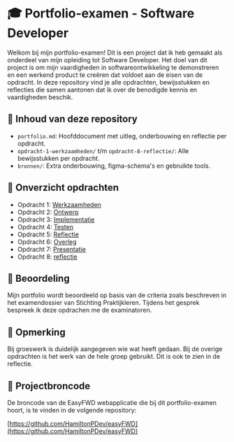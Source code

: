 # 🎓 Portfolio-examen - Software Developer

Welkom bij mijn portfolio-examen!
Dit is een project dat ik heb gemaakt als onderdeel van mijn opleiding tot Software Developer. Het doel van dit project is om mijn vaardigheden in softwareontwikkeling te demonstreren en een werkend product te creëren dat voldoet aan de eisen van de opdracht.
In deze repository vind je alle opdrachten, bewijsstukken en reflecties die samen aantonen dat ik over de benodigde kennis en vaardigheden beschik.

## 📁 Inhoud van deze repository

- `portfolio.md`: Hoofddocument met uitleg, onderbouwing en reflectie per opdracht.
- `opdracht-1-werkzaamheden/` t/m `opdracht-8-reflectie/`: Alle bewijsstukken per opdracht.
- `bronnen/`: Extra onderbouwing, figma-schema's en gebruikte tools.

## 🧭 Onverzicht opdrachten

- Opdracht 1: [Werkzaamheden](opdracht-1-werkzaamheden/)
- Opdracht 2: [Ontwerp](opdracht-2-ontwerp/)
- Opdracht 3: [Implementatie](opdracht-3-implementatie/)
- Opdracht 4: [Testen](opdracht-4-testen/)
- Opdracht 5: [Reflectie](opdracht-5-reflectie/)
- Opdracht 6: [Overleg](opdracht-6-overleg/)
- Opdracht 7: [Presentatie](opdracht-7-presentatie/)
- Opdracht 8: [reflectie](opdracht-8-reflectie/)

## 🧠 Beoordeling

Mijn portfolio wordt beoordeeld op basis van de criteria zoals beschreven in het examendossier van Stichting Praktijkleren. Tijdens het gesprek bespreek ik deze opdrachen me de examinatoren.

## 📎 Opmerking

Bij groeswerk is duidelijk aangegeven wie wat heeft gedaan. Bij de overige opdrachten is het werk van de hele groep gebruikt. Dit is ook te zien in de reflectie.

## 🔗 Projectbroncode

De broncode van de EasyFWD webapplicatie die bij dit portfolio-examen hoort, is te vinden in de volgende repository:

[https://github.com/HamiltonPDev/easyFWD](https://github.com/HamiltonPDev/easyFWD)